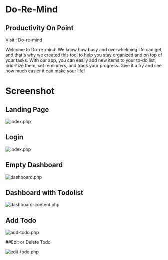 # Do-Re-Mind
## Productivity On Point

Visit : <a href="doremind.rf.gd"> Do-re-mind </a>

Welcome to Do-re-mind! We know how busy and overwhelming life can get, and that's why we created this tool to help you stay organized and on top of your tasks. With our app, you can easily add new items to your to-do list, prioritize them, set reminders, and track your progress. Give it a try and see how much easier it can make your life!

# Screenshot

## Landing Page

![index.php](https://github.com/hawryyy30/uas-pw3/blob/main/Screenshots/landingpage.png)

## Login
![index.php](https://github.com/hawryyy30/uas-pw3/blob/main/Screenshots/login.png)

## Empty Dashboard

![dashboard.php](https://github.com/hawryyy30/uas-pw3/blob/main/Screenshots/emptydashboard.png)

## Dashboard with Todolist

![dashboard-content.php](https://github.com/hawryyy30/uas-pw3/blob/main/Screenshots/Dashboard.png)

## Add Todo

![add-todo.php](https://github.com/hawryyy30/uas-pw3/blob/main/Screenshots/Add%20todo.png)

##Edit or Delete Todo

![edit-todo.php](https://github.com/hawryyy30/uas-pw3/blob/main/Screenshots/Edit%20or%20Delete%20Todo.png)
